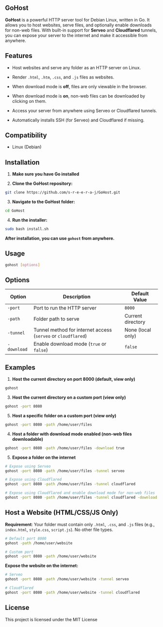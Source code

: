 ## GoHost
**GoHost** is a powerful HTTP server tool for Debian Linux, written in Go. It allows you to host websites, serve files, and optionally enable downloads for non-web files. With built-in support for **Serveo** and **Cloudflared** tunnels, you can expose your server to the internet and make it accessible from anywhere.

## Features

- Host websites and serve any folder as an HTTP server on Linux.

- Render `.html`, `.htm`, `.css`, and `.js` files as websites.

- When download mode is **off**, files are only viewable in the browser.

- When download mode is **on**, non-web files can be downloaded by clicking on them.

- Access your server from anywhere using Serveo or Cloudflared tunnels.

- Automatically installs SSH (for Serveo) and Cloudflared if missing.

## Compatibility
- Linux (Debian)

## Installation
1. **Make sure you have Go installed**
   
2. **Clone the GoHost repository:**
   
```bash
git clone https://github.com/s-r-e-e-r-a-j/GoHost.git
```
3. **Navigate to the GoHost folder:**

```bash
cd GoHost
```

4. **Run the installer:**

```bash
sudo bash install.sh
```
 **After installation, you can use `gohost` from anywhere.**

## Usage

```bash
gohost [options]
```

## Options

| Option      | Description                                                   | Default Value     |
|-------------|---------------------------------------------------------------|-------------------|
| `-port`     | Port to run the HTTP server                                   | `8000`            |
| `-path`     | Folder path to serve                                          | Current directory |
| `-tunnel`   | Tunnel method for internet access (`serveo` or `cloudflared`) | None (local only) |
| `-download` | Enable download mode (`true` or `false`)                      | `false`           |

## Examples
1. **Host the current directory on port 8000 (default, view only)**
```bash
gohost
```
3. **Host the current directory on a custom port (view only)**
```bash
gohost -port 8080
```
5. **Host a specific folder on a custom port (view only)**
```bash
gohost -port 8080 -path /home/user/files
```
4. **Host a folder with download mode enabled (non-web files downloadable)**
```bash
gohost -port 8080 -path /home/user/files -download true
```
5. **Expose a folder on the internet**
```bash
# Expose using Serveo 
gohost -port 8080 -path /home/user/files -tunnel serveo

# Expose using Cloudflared 
gohost -port 8080 -path /home/user/files -tunnel cloudflared

# Expose using Cloudflared and enable download mode for non-web files
gohost -port 8080 -path /home/user/files -tunnel cloudflared -download true
```
## Host a Website (HTML/CSS/JS Only)

**Requirement**: Your folder must contain only `.html`, `.css`, and `.js` files
(e.g., `index.html`, `style.css`, `script.js`). No other file types.
```bash
# Default port 8000
gohost -path /home/user/website

# Custom port
gohost -port 8080 -path /home/user/website
```

**Expose the website on the internet:**
```bash
# Serveo
gohost -port 8080 -path /home/user/website -tunnel serveo

# Cloudflared
gohost -port 8080 -path /home/user/website -tunnel cloudflared
```
## License
This project is licensed under the MIT License
